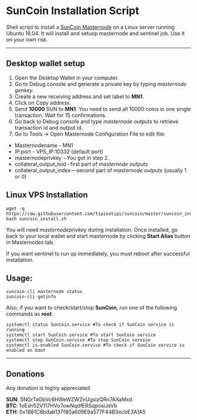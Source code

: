 # SunCoin Installation Script
Shell script to install a [SunCoin Masternode](http://suncoin-network.com/) on a Linux server running Ubuntu 16.04. It will install and setuop masternode and sentinel job. Use it on your own risk.
***

## Desktop wallet setup  

1. Open the Desktop Wallet in your computer.
2. Go to Debug console and generate a private key by typing *masternode genkey*.
3. Create a new receiving address and set label to **MN1**.
4. Click on Copy address.
5. Send **10000** SUN to **MN1**. You need to send all 10000 coins in one single transaction. Wait for 15 confirmations.
6. Go back to Debug console and type *masternode outputs* to retrieve transaction id and output id.
6. Go to Tools -> Open Masternode Configuration File to edit file:
* Masternodename - MN1
* IP:port - VPS_IP:10332 (default port)
* masternodeprivkey - You got in step 2.
* collateral_output_txid - first part of *masternode outputs*
* collateral_output_index — second part of *masternode outputs* (usually 1 or 0)

## Linux VPS Installation
```
wget -q https://raw.githubusercontent.com/tipinatipi/suncoin/master/suncoin_install.sh
bash suncoin_install.sh
```
You will need *masternodeprivkey* during installation. Once installed, go back to your local wallet and start masternode by clicking **Start Alias** button in Masternodes tab.

If you want sentinel to run up immediately, you must reboot after successful installation.

## Usage:
```
suncoin-cli masternode status  
suncoin-cli getinfo
```
Also, if you want to check/start/stop **SunCoin**, run one of the following commands as **root**:

```
systemctl status SunCoin.service #To check if SunCoin service is running  
systemctl start SunCoin.service #To start SunCoin service  
systemctl stop SunCoin.service #To stop SunCoin service  
systemctl is-enabled SunCoin.service #To check if SunCoin service is enabled on boot  
```  
***

## Donations

Any donation is highly appreciated

**SUN**: SNGrTaGbVc6HWeWZWZnUgsizQRn7AXaMxd  
**BTC**: 1oEsh52V117HVo7owNqdfERSqposiJsVb  
**ETH**: 0x1881C8bdab137f80a609E9a577F44B3ecbE3A1A5
